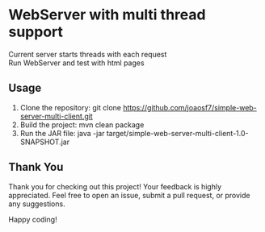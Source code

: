 # WebServer with multi thread support

Current server starts threads with each request<br>
Run WebServer and test with html pages

## Usage

1. Clone the repository:
   git clone https://github.com/joaosf7/simple-web-server-multi-client.git
2. Build the project:
   mvn clean package
3. Run the JAR file:
   java -jar target/simple-web-server-multi-client-1.0-SNAPSHOT.jar

## Thank You

Thank you for checking out this project! Your feedback is highly appreciated. Feel free to open an issue, submit a pull request, or provide any suggestions.

Happy coding!
